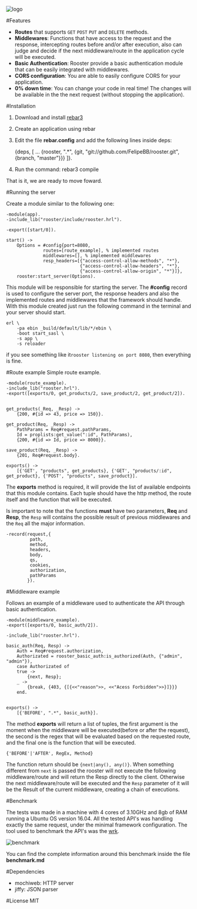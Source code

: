 ![logo](https://cloud.githubusercontent.com/assets/5730881/23146635/5fe187f4-f7b7-11e6-96fd-858b33b57ee2.png)

#Features
- **Routes** that supports `GET` `POST` `PUT` and `DELETE` methods.
- **Middlewares**: Functions that have access to the request and the response, intercepting routes before and/or after execution, also can judge and decide if the next middleware/route in the application cycle will be executed.
- **Basic Authentication**: Rooster provide a basic authentication module that can be easily integrated with middlewares.
- **CORS configuration**: You are able to easily configure CORS for your application.
- **0% down time**: You can change your code in real time! The changes will be available in the the next request (without stopping the application).

#Installation
1) Download and install [rebar3](https://www.rebar3.org/)

2) Create an application using rebar

3) Edit the file **rebar.config** and add the following lines inside deps:

	{deps, [
	        ...
	        {rooster, ".*", {git, "git://github.com/FelipeBB/rooster.git", {branch, "master"}}}
	       ]}.

4) Run the command: rebar3 compile

That is it, we are ready to move foward.

#Running the server

Create a module similar to the following one:

	-module(app).
	-include_lib("rooster/include/rooster.hrl").

	-export([start/0]).

	start() ->
		Options = #config{port=8080,
				  routes=[route_example], % implemented routes
				  middlewares=[], % implemented middlewares
				  resp_headers=[{"access-control-allow-methods", "*"},
				                {"access-control-allow-headers", "*"},
				                {"access-control-allow-origin", "*"}]},
		rooster:start_server(Options). 

This module will be responsible for starting the server. The **#config** record is used to configure the server port, the response headers and also the implemented routes and middlewares that the framework should handle. With this module created just run the following command in the terminal and your server should start.

	erl \
	    -pa ebin _build/default/lib/*/ebin \
	    -boot start_sasl \
	    -s app \
	    -s reloader
	    
if you see something like it`rooster listening on port 8080`, then everything is fine.

#Route example
Simple route example.

	-module(route_example).
	-include_lib("rooster.hrl").
	-export([exports/0, get_products/2, save_product/2, get_product/2]).


	get_products(_Req, _Resp) ->
	    {200, #{id => 43, price => 150}}.	

	get_product(Req, _Resp) ->
	    PathParams = Req#request.pathParams,
	    Id = proplists:get_value(":id", PathParams),
	    {200, #{id => Id, price => 8000}}.

	save_product(Req, _Resp) ->
	    {201, Req#request.body}.

	exports() ->
	    [{'GET', "products", get_products}, {'GET', "products/:id", get_product}, {'POST', "products", save_product}].


The **exports** method is required, it will provide the list of available endpoints that this module contains. Each tuple should have the http method, the route itself and the function that will be executed. 

Is important to note that the functions **must** have two parameters, **Req** and **Resp**, the `Resp` will contains the possible result of previous middlewares and the `Req` all the major information.

	-record(request,{
			 path,
			 method,
			 headers,
			 body,
			 qs,
			 cookies,
			 authorization,
			 pathParams
			}).

#Middleware example

Follows an example of a middleware used to authenticate the API through basic authentication.

	-module(middleware_example).
	-export([exports/0, basic_auth/2]).

	-include_lib("rooster.hrl").

	basic_auth(Req, Resp) ->
	    Auth = Req#request.authorization,
	    Authorizated = rooster_basic_auth:is_authorized(Auth, {"admin", "admin"}),
	    case Authorizated of
		true ->
		    {next, Resp};
		_ ->
		    {break, {403, {[{<<"reason">>, <<"Acess Forbidden">>}]}}}
	    end. 


	exports() ->
	    [{'BEFORE', ".*", basic_auth}].

The method **exports** will return a list of tuples, the first argument is the moment when the middleware will be executed(before or after the request), the second is the regex that will be evaluated based on the requested route, and the final one is the function that will be executed.

	{'BEFORE'|'AFTER', RegEx, Method}
	
The function return should be `{next|any(), any()}`. When something different from `next` is passed the rooster will not execute the following middleware/route and will return the Resp directly to the client. Otherwise the next middleware/route will be executed and the `Resp` parameter of it will be the Result of the current middleware, creating a chain of executions.

#Benchmark

The tests was made in a machine with 4 cores of 3.10GHz and 8gb of RAM running a Ubuntu OS version 16.04. All the tested API's was handling exactly the same request, under the minimal framework configuration.
The tool used to benchmark the API's was the [wrk](https://github.com/wg/wrk).


![benchmark](https://cloud.githubusercontent.com/assets/5730881/23285787/09a2bfb8-fa12-11e6-990e-6a7014f52122.png)


You can find the complete information around this benchmark inside the file **benchmark.md**


#Dependencies
- mochiweb: HTTP server
- jiffy: JSON parser

#License
MIT
